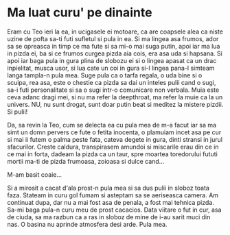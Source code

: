 # Ma luat curu' pe dinainte

Eram cu Teo ieri la ea, in ucigasele ei motoare, ca are coapsele alea ca niste uzine de pofta sa-ti futi sufletul si pula in ea. Si ma lingea asa frumos, ador sa se opreasca in timp ce ma fute si sa mi-o mai suga putin, apoi iar ma lua in pizda ei, ba si ce frumos curgea pizda aia cois, era asa uda si hapsana. Si apoi iar baga pula in gura plina de slobozu ei si o lingea apasat ca un drac inpielitat, musca usor, si lua cate un coi in gura si-l lingea pana-l simteam langa tampla-n pula mea. Suge pula ca o tarfa regala, o uda bine si o scuipa, rea asa, este o chestie ca pizda sa dai un inteles pulii cand o sugi, sa-i futi personalitate si sa o sugi intr-o comunicare non verbala. Muia este ceva adanc dragi mei, si nu ma refer la deepthroat, ma refer la muie ca la un univers. NU, nu sunt drogat, sunt doar putin beat si meditez la mistere pizdii. Si pulii!

Da, sa revin la Teo, cum se delecta ea cu pula mea de m-a facut iar sa ma simt un domn pervers ce fute o fetita inocenta, o plamuiam incet asa pe cur si mai ii futem o palma peste fata, cateva degete in gura, dinti stransi in jurul sfacurilor. Creste caldura, transpirasem amundoi si miscarile erau din ce in ce mai in forta, dadeam la pizda ca un taur, spre moartea toredorului fututi mortii ma-ti de pizda frumoasa, zoioasa si dulce cand...

M-am basit coaie...

Si a mirosit a cacat d'ala prost-n pula mea si sa dus pulii in sloboz toata faza. Stateam in curu gol fumam si asteptam sa se aeriseasca camera. Am continuat dupa, dar nu a mai fost asa de penala, a fost mai tehnica pizda. Sa-mi baga pula-n curu meu de prost cacacios. Data viitare o fut in cur, asa de ciuda, sa ma razbun ca a ras in sloboz de mine de i-au sarit muci din nas. O basina nu aprinde atmosfera desi arde. Pula mea.